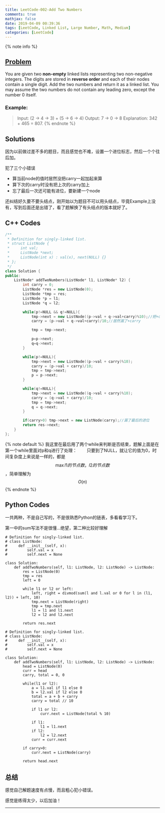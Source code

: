 ```yaml
---
title: LeetCode-002-Add Two Numbers
comments: true
mathjax: false
date: 2019-04-09 00:39:36
tags: [LeetCode, Linked List, Large Number, Math, Medium]
categories: [LeetCode]
---
```


<meta name="referrer" content="no-referrer" />

{% note info %}
## [Problem](https://leetcode.com/problems/add-two-numbers/)
You are given two **non-empty** linked lists representing two non-negative integers. 
The digits are stored in **reverse order** and each of their nodes contain a single digit. 
Add the two numbers and return it as a linked list.
You may assume the two numbers do not contain any leading zero, except the number 0 itself.

### Example:
> Input: (2 -> 4 -> 3) + (5 -> 6 -> 4)
> Output: 7 -> 0 -> 8
> Explanation: 342 + 465 = 807.
{% endnote %}
<!--more-->

## Solutions
因为以前做过差不多的题目，而且感觉也不难，设置一个进位标志，然后一个个往后加。

犯了三个小错误
- 算当前node的值时居然没把carry一起加起来算
- 算下次的carry时没有把上次的carry加上
- 忘了最后一次还可能有进位，要新建一个node

还纠结好久要不要头结点，刚开始以为题目不可以用头结点，毕竟Example上没有，写到后面还是出错了，看了题解换了有头结点的版本就好了。

## C++ Codes

```C++
/**
 * Definition for singly-linked list.
 * struct ListNode {
 *     int val;
 *     ListNode *next;
 *     ListNode(int x) : val(x), next(NULL) {}
 * };
 */
class Solution {
public:
    ListNode* addTwoNumbers(ListNode* l1, ListNode* l2) {
        int carry = 0;
        ListNode *res = new ListNode(0);
        ListNode *tmp = res;
        ListNode *p = l1;
        ListNode *q = l2;

        while(p!=NULL && q!=NULL){
            tmp->next = new ListNode((p->val + q->val+carry)%10);//把+carry放在了%10的后面
            carry = (p->val + q->val+carry)/10;//居然漏了+carry

            tmp = tmp->next;

            p=p->next;
            q=q->next;
        }

        while(p!=NULL){
            tmp->next = new ListNode((p->val + carry)%10);
            carry = (p->val + carry)/10;
            tmp = tmp->next;
            p = p->next;
        }

        while(q!=NULL){
            tmp->next = new ListNode((q->val + carry)%10);
            carry = (q->val + carry)/10;
            tmp = tmp->next;
            q = q->next;
        }

        if(carry>0) tmp->next = new ListNode(carry);//漏了最后的进位
        return res->next;
    }
};
```
{% note default %}
我这里在最后用了两个while来判断是否结束，题解上面是在第一个while里面对p和q进行了处理：
　　只要到了NULL，就让它的值为0，时间复杂度上来说是一样的，都是$$ \max{l1的节点数，l2的节点数} $$，简单理解为$$ O(n) $$
{% endnote %}

## Python Codes

一共两种，不是自己写的，不是很熟悉Python的链表，多看看学习下。

第一中的sum写法不是很懂...绝望，第二种比较好理解

```
# Definition for singly-linked list.
# class ListNode:
#     def __init__(self, x):
#         self.val = x
#         self.next = None

class Solution:
    def addTwoNumbers(self, l1: ListNode, l2: ListNode) -> ListNode:
        res = ListNode(0)
        tmp = res
        left = 0

        while l1 or l2 or left:
            left, right = divmod(sum(l and l.val or 0 for l in (l1, l2)) + left, 10)
            tmp.next = ListNode(right)
            tmp = tmp.next
            l1 = l1 and l1.next
            l2 = l2 and l2.next

        return res.next
```

```
# Definition for singly-linked list.
# class ListNode:
#     def __init__(self, x):
#         self.val = x
#         self.next = None

class Solution:
    def addTwoNumbers(self, l1: ListNode, l2: ListNode) -> ListNode:
        head = ListNode(0)
        curr = head
        carry, total = 0, 0

        while(l1 or l2):
            a = l1.val if l1 else 0
            b = l2.val if l2 else 0
            total = a + b + carry
            carry = total // 10

            if l1 or l2:
                curr.next = ListNode(total % 10)

            if l1:
                l1 = l1.next
            if l2:
                l2 = l2.next
            curr = curr.next

        if carry>0:
            curr.next = ListNode(carry)

        return head.next
```

## 总结
感觉自己解题速度有点慢，而且粗心犯小错误。

感觉是练得太少，以后加油！

-----------
